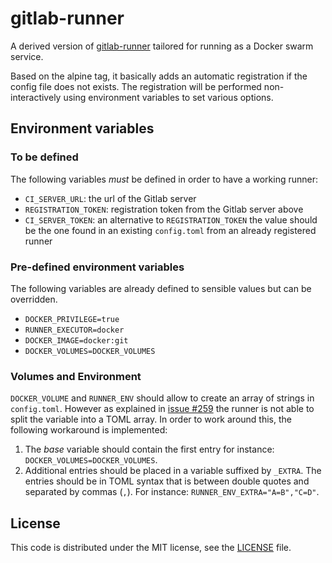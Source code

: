 # gitlab-runner

A derived version of [gitlab-runner](https://hub.docker.com/r/gitlab/gitlab-runner/) tailored for running as a Docker swarm service.

Based on the alpine tag, it basically adds an automatic registration if the config file does not exists. The registration will be performed non-interactively using environment variables to set various options.

## Environment variables

### To be defined

The following variables *must* be defined in order to have a working runner:

- `CI_SERVER_URL`: the url of the Gitlab server
- `REGISTRATION_TOKEN`: registration token from the Gitlab server above
- `CI_SERVER_TOKEN`: an alternative to `REGISTRATION_TOKEN` the value should be the one found in an existing `config.toml` from an already registered runner

### Pre-defined environment variables

The following variables are already defined to sensible values but can be overridden.

- `DOCKER_PRIVILEGE=true`
- `RUNNER_EXECUTOR=docker`
- `DOCKER_IMAGE=docker:git`
- `DOCKER_VOLUMES=DOCKER_VOLUMES`

### Volumes and Environment

`DOCKER_VOLUME` and `RUNNER_ENV` should allow to create an array of strings in `config.toml`. However as explained in [issue #259](https://gitlab.com/gitlab-org/gitlab-ci-multi-runner/issues/259) the runner is not able to split the variable into a TOML array. In order to work around this, the following workaround is implemented:

1. The *base* variable should contain the first entry for instance: `DOCKER_VOLUMES=DOCKER_VOLUMES`.
2. Additional entries should be placed in a variable suffixed by `_EXTRA`. The entries should be in TOML syntax that is between double quotes and separated by commas (`,`). For instance: `RUNNER_ENV_EXTRA="A=B","C=D"`.

## License

This code is distributed under the MIT license, see the [LICENSE](LICENSE) file.